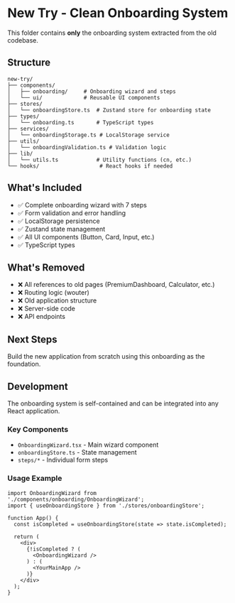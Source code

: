 # New Try - Clean Onboarding System

This folder contains **only** the onboarding system extracted from the old codebase.

## Structure

```
new-try/
├── components/
│   ├── onboarding/     # Onboarding wizard and steps
│   └── ui/             # Reusable UI components
├── stores/
│   └── onboardingStore.ts  # Zustand store for onboarding state
├── types/
│   └── onboarding.ts       # TypeScript types
├── services/
│   └── onboardingStorage.ts # LocalStorage service
├── utils/
│   └── onboardingValidation.ts # Validation logic
├── lib/
│   └── utils.ts            # Utility functions (cn, etc.)
└── hooks/                   # React hooks if needed
```

## What's Included

- ✅ Complete onboarding wizard with 7 steps
- ✅ Form validation and error handling
- ✅ LocalStorage persistence
- ✅ Zustand state management
- ✅ All UI components (Button, Card, Input, etc.)
- ✅ TypeScript types

## What's Removed

- ❌ All references to old pages (PremiumDashboard, Calculator, etc.)
- ❌ Routing logic (wouter)
- ❌ Old application structure
- ❌ Server-side code
- ❌ API endpoints

## Next Steps

Build the new application from scratch using this onboarding as the foundation.

## Development

The onboarding system is self-contained and can be integrated into any React application.

### Key Components

- `OnboardingWizard.tsx` - Main wizard component
- `onboardingStore.ts` - State management
- `steps/*` - Individual form steps

### Usage Example

```tsx
import OnboardingWizard from './components/onboarding/OnboardingWizard';
import { useOnboardingStore } from './stores/onboardingStore';

function App() {
  const isCompleted = useOnboardingStore(state => state.isCompleted);
  
  return (
    <div>
      {!isCompleted ? (
        <OnboardingWizard />
      ) : (
        <YourMainApp />
      )}
    </div>
  );
}
```
